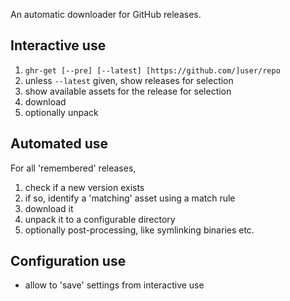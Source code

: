 An automatic downloader for GitHub releases.

## Interactive use

1.  `ghr-get [--pre] [--latest] [https://github.com/]user/repo`
2. unless `--latest` given, show releases for selection
3. show available assets for the release for selection
4. download
5. optionally unpack

## Automated use

For all 'remembered' releases,

1. check if a new version exists
2. if so, identify a 'matching' asset using a match rule
3. download it
4. unpack it to a configurable directory
5. optionally post-processing, like symlinking binaries etc.

## Configuration use

- allow to 'save' settings from interactive use
